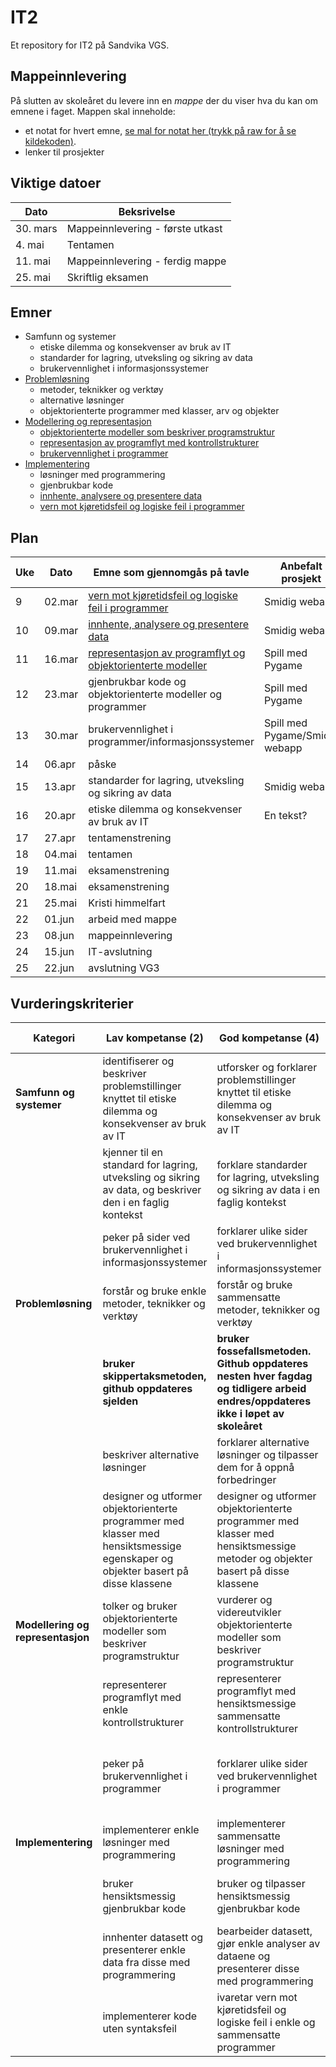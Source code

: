 # IT2

Et repository for IT2 på Sandvika VGS.

## Mappeinnlevering

På slutten av skoleåret du levere inn en *mappe* der du viser hva du kan om emnene i faget.
Mappen skal inneholde:

- et notat for hvert emne, [se mal for notat her (trykk på raw for å se kildekoden)](./notatmal.md).
- lenker til prosjekter

## Viktige datoer

| Dato     | Beksrivelse                      |
| -------- | -------------------------------- |
| 30. mars | Mappeinnlevering - første utkast |
| 4. mai   | Tentamen                         |
| 11. mai  | Mappeinnlevering - ferdig mappe  |
| 25. mai  | Skriftlig eksamen                |


## Emner

- Samfunn og systemer
  - etiske dilemma og konsekvenser av bruk av IT
  - standarder for lagring, utveksling og sikring av data
  - brukervennlighet i informasjonssystemer
- [Problemløsning](problemlosning/readme.md)
  - metoder, teknikker og verktøy
  - alternative løsninger
  - objektorienterte programmer med klasser, arv og objekter
- [Modellering og representasjon](modellering-og-representasjon/readme.md)
  - [objektorienterte modeller som beskriver programstruktur](modellering-og-representasjon/readme.md#objektorienterte-modeller-som-beskriver-programstruktur)
  - [representasjon av programflyt med kontrollstrukturer](modellering-og-representasjon/readme.md#representasjon-av-programflyt-med-kontrollstrukturer)
  - [brukervennlighet i programmer](modellering-og-representasjon/readme.md#brukervennlighet-i-programmer)
- [Implementering](implementering/readme.md)
  - løsninger med programmering
  - gjenbrukbar kode
  - [innhente, analysere og presentere data](implementering/readme.md#innhente-analysere-og-presentere-data)
  - [vern mot kjøretidsfeil og logiske feil i programmer](./implementering/readme.md#vern-mot-kjøretidsfeil-og-logiske-feil-i-programmer)


## Plan

| Uke | Dato   | Emne som gjennomgås på tavle                                                                                                          | Anbefalt prosjekt              |
| --- | ------ | ------------------------------------------------------------------------------------------------------------------------------------- | ------------------------------ |
| 9   | 02.mar | [vern mot kjøretidsfeil og logiske feil i programmer](./implementering/readme.md#vern-mot-kjøretidsfeil-og-logiske-feil-i-programmer) | Smidig webapp                  |
| 10  | 09.mar | [innhente, analysere og presentere data](implementering/readme.md#innhente-analysere-og-presentere-data)                              | Smidig webapp                  |
| 11  | 16.mar | [representasjon av programflyt og objektorienterte modeller](modellering-og-representasjon/readme.md)                                                                            | Spill med Pygame               |
| 12  | 23.mar | gjenbrukbar kode og objektorienterte modeller og programmer                                                                           | Spill med Pygame               |
| 13  | 30.mar | brukervennlighet i programmer/informasjonssystemer                                                                                    | Spill med Pygame/Smidig webapp |
| 14  | 06.apr | påske                                                                                                                                 |                                |
| 15  | 13.apr | standarder for lagring, utveksling og sikring av data                                                                                 | Smidig webapp                  |
| 16  | 20.apr | etiske dilemma og konsekvenser av bruk av IT                                                                                          | En tekst?                      |
| 17  | 27.apr | tentamenstrening                                                                                                                      |                                |
| 18  | 04.mai | tentamen                                                                                                                              |                                |
| 19  | 11.mai | eksamenstrening                                                                                                                       |                                |
| 20  | 18.mai | eksamenstrening                                                                                                                       |                                |
| 21  | 25.mai | Kristi himmelfart                                                                                                                     |                                |
| 22  | 01.jun | arbeid med mappe                                                                                                                      |                                |
| 23  | 08.jun | mappeinnlevering                                                                                                                      |                                |
| 24  | 15.jun | IT-avslutning                                                                                                                         |                                |
| 25  | 22.jun | avslutning VG3                                                                                                                        |                                |

## Vurderingskriterier

| Kategori                          | Lav kompetanse (2)                                                                                                               | God kompetanse (4)                                                                                                                 | Utmerket kompetanse (6)                                                                                               |
| --------------------------------- | -------------------------------------------------------------------------------------------------------------------------------- | ---------------------------------------------------------------------------------------------------------------------------------- | --------------------------------------------------------------------------------------------------------------------- |
| **Samfunn og systemer**           | identifiserer og beskriver problemstillinger knyttet til etiske dilemma og konsekvenser av bruk av IT                            | utforsker og forklarer problemstillinger knyttet til etiske dilemma og konsekvenser av bruk av IT                                  | utforsker og vurderer problemstillinger knyttet til etiske dilemma og konsekvenser av bruk av IT ved kritisk drøfting |
|                                   | kjenner til en standard for lagring, utveksling og sikring av data, og beskriver den i en faglig kontekst                        | forklare standarder for lagring, utveksling og sikring av data i en faglig kontekst                                                | gjør rede for standarder for lagring, utveksling og sikring av data med faglige begrunnelser og forklaringer          |
|                                   | peker på sider ved brukervennlighet i informasjonssystemer                                                                       | forklarer ulike sider ved brukervennlighet i informasjonssystemer                                                                  | vurderer brukervennlighet i informasjonssystemer                                                                      |
| **Problemløsning**                | forstår og bruke enkle metoder, teknikker og verktøy                                                                             | forstår og bruke sammensatte metoder, teknikker og verktøy                                                                         | hensiktsmessig anvende avanserte metoder, teknikker og verktøy                                                        |
|                                   | **bruker skippertaksmetoden, github oppdateres sjelden**                                                                         | **bruker fossefallsmetoden. Github oppdateres nesten hver fagdag og tidligere arbeid endres/oppdateres ikke i løpet av skoleåret** | **arbeider smidig. Github oppdateres hver fagdag og tidligere arbeid endres/oppdateres i løpet av skoleåret**         |
|                                   | beskriver alternative løsninger                                                                                                  | forklarer alternative løsninger og tilpasser dem for å oppnå forbedringer                                                          | grundig vurderer alternative løsninger og gjøre hensiktsmessige valg                                                  |
|                                   | designer og utformer objektorienterte programmer med klasser med hensiktsmessige egenskaper og objekter basert på disse klassene | designer og utformer objektorienterte programmer med klasser med hensiktsmessige metoder og objekter basert på disse klassene      | designer og utformer objektorienterte programmer med klasser med hensiktsmessig arv og objekter basert på de klassene |
| **Modellering og representasjon** | tolker og bruker objektorienterte modeller som beskriver programstruktur                                                         | vurderer og videreutvikler objektorienterte modeller som beskriver programstruktur                                                 | forbedre og lager komplette objektorienterte modeller som beskriver programstruktur                                   |
|                                   | representerer programflyt med enkle kontrollstrukturer                                                                           | representerer programflyt med hensiktsmessige sammensatte kontrollstrukturer                                                       | representerer programflyt med hensiktsmessige og effektive avanserte kontrollstrukturer                               |
|                                   | peker på brukervennlighet i programmer                                                                                           | forklarer ulike sider ved brukervennlighet i programmer                                                                            | vurderer brukervennlighet i programmer og foreslår hensiktsmessige forbedringer                                       |
| **Implementering**                | implementerer enkle løsninger med programmering                                                                                  | implementerer sammensatte løsninger med programmering                                                                              | implementerer avanserte løsninger med programmering                                                                   |
|                                   | bruker hensiktsmessig gjenbrukbar kode                                                                                           | bruker og tilpasser hensiktsmessig gjenbrukbar kode                                                                                | bruker, tilpasser og utvikler hensiktsmessig gjenbrukbar kode                                                         |
|                                   | innhenter datasett og presenterer enkle data fra disse med programmering                                                         | bearbeider datasett, gjør enkle analyser av dataene og presenterer disse med programmering                                         | gjør sammensatte analyser av datasett og presenterer disse med programmering                                          |
|                                   | implementerer kode uten syntaksfeil                                                                                              | ivaretar vern mot kjøretidsfeil og logiske feil i enkle og sammensatte programmer                                                  | ivaretar vern mot kjøretidsfeil og logiske feil i avanserte programmer                                                |


